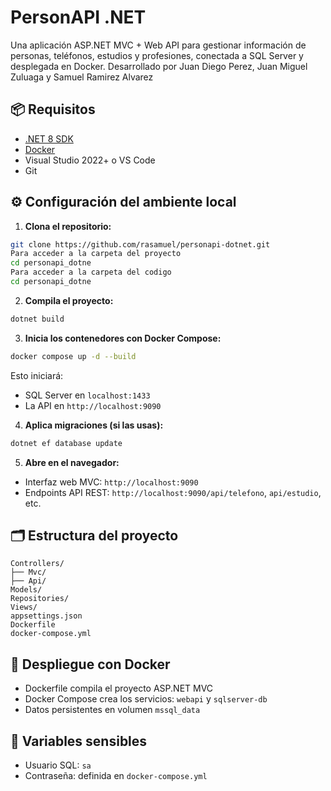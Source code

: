 # PersonAPI .NET

Una aplicación ASP.NET MVC + Web API para gestionar información de personas, teléfonos, estudios y profesiones, conectada a SQL Server y desplegada en Docker.
Desarrollado por Juan Diego Perez, Juan Miguel Zuluaga y Samuel Ramirez Alvarez

## 📦 Requisitos

- [.NET 8 SDK](https://dotnet.microsoft.com/en-us/download)
- [Docker](https://www.docker.com/)
- Visual Studio 2022+ o VS Code
- Git

## ⚙️ Configuración del ambiente local

1. **Clona el repositorio:**

```bash
git clone https://github.com/rasamuel/personapi-dotnet.git
Para acceder a la carpeta del proyecto
cd personapi_dotne
Para acceder a la carpeta del codigo
cd personapi_dotne
```

2. **Compila el proyecto:**

```bash
dotnet build
```

3. **Inicia los contenedores con Docker Compose:**

```bash
docker compose up -d --build
```

Esto iniciará:
- SQL Server en `localhost:1433`
- La API en `http://localhost:9090`

4. **Aplica migraciones (si las usas):**

```bash
dotnet ef database update
```

5. **Abre en el navegador:**

- Interfaz web MVC: `http://localhost:9090`
- Endpoints API REST: `http://localhost:9090/api/telefono`, `api/estudio`, etc.

## 🗂 Estructura del proyecto

```
Controllers/
├── Mvc/
├── Api/
Models/
Repositories/
Views/
appsettings.json
Dockerfile
docker-compose.yml
```

## 🐳 Despliegue con Docker

- Dockerfile compila el proyecto ASP.NET MVC
- Docker Compose crea los servicios: `webapi` y `sqlserver-db`
- Datos persistentes en volumen `mssql_data`

## 🔐 Variables sensibles

- Usuario SQL: `sa`
- Contraseña: definida en `docker-compose.yml`
